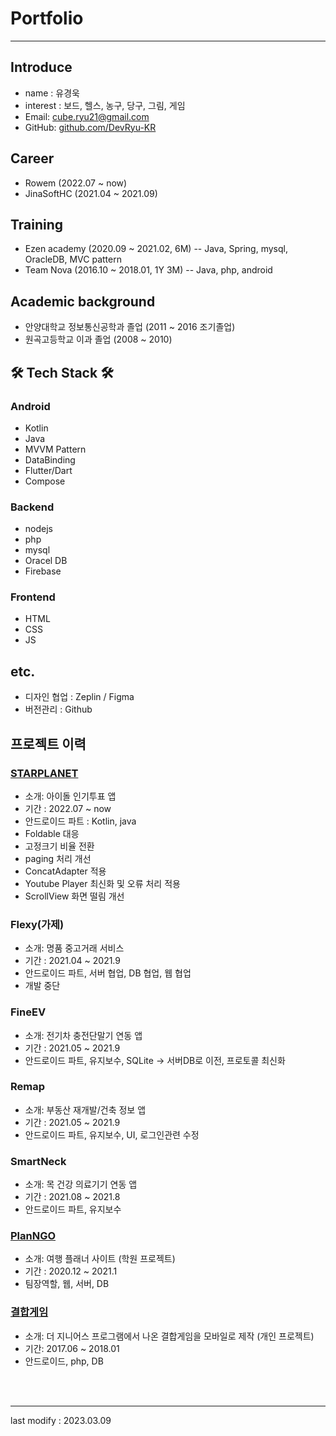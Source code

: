 # Portfolio
---
## Introduce
- name : 유경욱
- interest : 보드, 헬스, 농구, 당구, 그림, 게임
- Email: cube.ryu21@gmail.com
- GitHub: [github.com/DevRyu-KR](https://github.com/DevRyu-KR)

## Career
- Rowem (2022.07 ~ now)
- JinaSoftHC (2021.04 ~ 2021.09)

## Training
- Ezen academy (2020.09 ~ 2021.02, 6M)
-- Java, Spring, mysql, OracleDB, MVC pattern
- Team Nova (2016.10 ~ 2018.01, 1Y 3M)
-- Java, php, android

## Academic background
- 안양대학교 정보통신공학과 졸업 (2011 ~ 2016 조기졸업)
- 원곡고등학교 이과 졸업 (2008 ~ 2010)

## 🛠 Tech Stack 🛠
### Android
- Kotlin
- Java
- MVVM Pattern
- DataBinding
- Flutter/Dart
- Compose

### Backend
- nodejs
- php
- mysql
- Oracel DB
- Firebase

### Frontend
- HTML
- CSS
- JS

## etc.
- 디자인 협업 : Zeplin / Figma
- 버전관리 : Github

## 프로젝트 이력

### [STARPLANET](https://play.google.com/store/apps/details?id=inc.rowem.passicon&hl=ko&pli=1)
- 소개: 아이돌 인기투표 앱
- 기간 : 2022.07 ~ now
- 안드로이드 파트 : Kotlin, java
- Foldable 대응
- 고정크기 비율 전환
- paging 처리 개선
- ConcatAdapter 적용
- Youtube Player 최신화 및 오류 처리 적용
- ScrollView 화면 떨림 개선

### Flexy(가제)
- 소개: 명품 중고거래 서비스
- 기간 : 2021.04 ~ 2021.9
- 안드로이드 파트, 서버 협업, DB 협업, 웹 협업
- 개발 중단

### FineEV
- 소개: 전기차 충전단말기 연동 앱
- 기간 : 2021.05 ~ 2021.9
- 안드로이드 파트, 유지보수, SQLite -> 서버DB로 이전, 프로토콜 최신화

### Remap
- 소개: 부동산 재개발/건축 정보 앱
- 기간 : 2021.05 ~ 2021.9
- 안드로이드 파트, 유지보수, UI, 로그인관련 수정

### SmartNeck
- 소개: 목 건강 의료기기 연동 앱
- 기간 : 2021.08 ~ 2021.8
- 안드로이드 파트, 유지보수

### [PlanNGO](https://drive.google.com/file/d/1ZE7qnsW3PVVL_LaIxZ6hjBSjpPrJZXFR/view?usp=sharing)
- 소개: 여행 플래너 사이트 (학원 프로젝트)
- 기간 : 2020.12 ~ 2021.1
- 팀장역할, 웹, 서버, DB

### [결합게임](https://drive.google.com/file/d/1tH9yksF0_EqtdL20EO0rszJ0UuWmJuGt/view?usp=sharing)
- 소개: 더 지니어스 프로그램에서 나온 결합게임을 모바일로 제작 (개인 프로젝트)
- 기간: 2017.06 ~ 2018.01
- 안드로이드, php, DB

<br/>
<br/>

----
last modify : 2023.03.09
